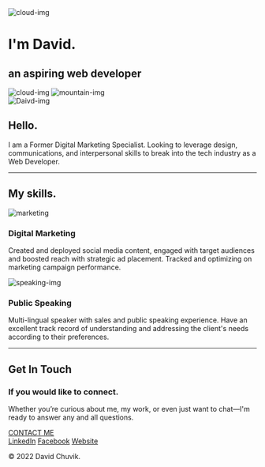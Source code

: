 <!DOCTYPE html>
<html lang="en" dir="ltr">

<head>
  <meta charset="utf-8">
  <title>David Chuvik</title>
  <link rel="stylesheet" href="css/styles.css">
  <link rel="icon" href="favicon.ico">
  <link rel="preconnect" href="https://fonts.googleapis.com">
  <link rel="preconnect" href="https://fonts.gstatic.com" crossorigin>
  <link href="https://fonts.googleapis.com/css2?family=Dancing+Script:wght@500&family=Rosario:ital@1&display=swap" rel="stylesheet">
</head>

<body>
  <div class="top-container">
    <img class="top-cloud" src="images/cloud.png" alt="cloud-img">
    <h1>I'm David.</h1>
    <h2>an aspiring web developer</h2>
    <img class="bottom-cloud" src="images/cloud.png" alt="cloud-img">
    <img class="mountain" src="images/mountain.png" alt="mountain-img">
  </div>

  <div class="middle-container">
    <div class="profile">
      <img class="profile" src="images\profile.png" alt="Daivd-img">
      <h2>Hello.</h2>
       <p class="profile-description">I am a Former Digital Marketing Specialist. Looking to leverage design, communications, and interpersonal skills to break into the tech industry as a Web Developer.</p>
    </div>
    <hr>
    <div class="skills">
      <h2>My skills.</h2>
      <div class="skill-row">
        <img class="skill-img" src="images/marketing.png" alt="marketing">
        <h3>Digital Marketing</h3>
        <p>Created and deployed social media content, engaged with target audiences and boosted reach with strategic ad placement. Tracked and optimizing on marketing campaign performance.</p>
      </div>
      <div class="skill-row">
        <img class="public-speaking" src="images\public-speaking.png" alt="speaking-img">
        <h3>Public Speaking</h3>
        <p>Multi-lingual speaker with sales and public speaking experience. Have an excellent track record of understanding and addressing the client's needs according to their preferences. </p>
      </div>
    </div>
    <hr>
    <div class="contact-me">
      <h2>Get In Touch</h2>
      <h3>If you would like to connect.</h3>
      <p class="contact-message">Whether you’re curious about me, my work, or even just want to chat—I'm ready to answer any and all questions.</p>
        <div class="btn-div">
            <a class="btn" href="mailto:dchuvik@gmail.com">CONTACT ME</a>
        </div>
    </div>
  </div>


  <div class="bottom-container">
    <a class="footer-link" href="https://www.linkedin.com/in/david-chuvik-b03007193/">LinkedIn</a>
    <a class="footer-link" href="https://www.facebook.com/david.chuvik/">Facebook</a>
    <a class="footer-link" href="https://www.appbrewery.co/">Website</a>
    <p class="copyright">© 2022 David Chuvik.</p>
  </div>

</body>

</html>
